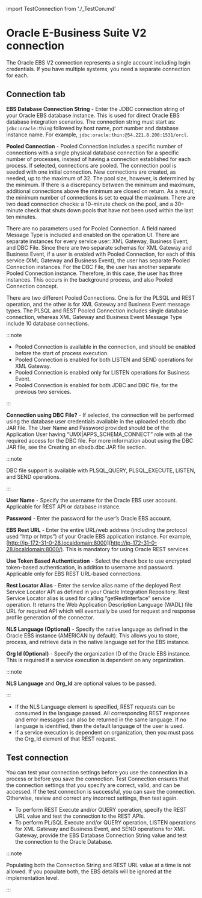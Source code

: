 import TestConnection from './_TestCon.md'


# Oracle E-Business Suite V2 connection

<head>
  <meta name="guidename" content="Integration"/>
  <meta name="context" content="GUID-c745af48-5b46-4aeb-8096-f9ff7709be7f"/>
</head>


The Oracle EBS V2 connection represents a single account including login credentials. If you have multiple systems, you need a separate connection for each.

## Connection tab

**EBS Database Connection String** - 
Enter the JDBC connection string of your Oracle EBS database instance. This is used for direct Oracle EBS database integration scenarios. The connection string must start as: `jdbc:oracle:thin@` followed by host name, port number and database instance name. For example, `jdbc:oracle:thin:@54.221.8.208:1531/orcl`.

**Pooled Connection** - 
Pooled Connection includes a specific number of connections with a single physical database connection for a specific number of processes, instead of having a connection established for each process. If selected, connections are pooled. The connection pool is seeded with one initial connection. New connections are created, as needed, up to the maximum of 32. The pool size, however, is determined by the minimum. If there is a discrepancy between the minimum and maximum, additional connections above the minimum are closed on return. As a result, the minimum number of connections is set to equal the maximum. There are two dead connection checks: a 10–minute check on the pool, and a 30–minute check that shuts down pools that have not been used within the last ten minutes.

There are no parameters used for Pooled Connection. A field named Message Type is included and enabled on the operation UI. There are separate instances for every service user: XML Gateway, Business Event, and DBC File. Since there are two separate schemas for XML Gateway and Business Event, if a user is enabled with Pooled Connection, for each of this service \(XML Gateway and Business Event\), the user has separate Pooled Connection instances. For the DBC File, the user has another separate Pooled Connection instance. Therefore, in this case, the user has three instances. This occurs in the background process, and also Pooled Connection concept.

There are two different Pooled Connections. One is for the PLSQL and REST operation, and the other is for XML Gateway and Business Event message types. The PLSQL and REST Pooled Connection includes single database connection, whereas XML Gateway and Business Event Message Type include 10 database connections.

:::note

-   Pooled Connection is available in the connection, and should be enabled before the start of process execution.
-   Pooled Connection is enabled for both LISTEN and SEND operations for XML Gateway.
-   Pooled Connection is enabled only for LISTEN operations for Business Event.
-   Pooled Connection is enabled for both JDBC and DBC file, for the previous two services.

:::

**Connection using DBC File?** - 
If selected, the connection will be performed using the database user credentials available in the uploaded ebsdb.dbc JAR file. The User Name and Password provided should be of the Application User having “UMX\|APPS\_SCHEMA\_CONNECT” role with all the required access for the DBC file. For more information about using the DBC JAR file, see the Creating an ebsdb.dbc JAR file section.

    
:::note

DBC file support is available with PLSQL\_QUERY, PLSQL\_EXECUTE, LISTEN, and SEND operations.

:::

**User Name** - 
Specify the username for the Oracle EBS user account. Applicable for REST API or database instance.

**Password** - 
Enter the password for the user’s Oracle EBS account.

**EBS Rest URL** - 
Enter the entire URL/web address \(including the protocol used “http or https”\) of your Oracle EBS application instance. For example, [http://ip-172-31-0-28.localdomain:8000](http://ip-172-31-0-28.localdomain:8000/). This is mandatory for using Oracle REST services.

**Use Token Based Authentication** - 
Select the check box to use encrypted token-based authentication, in addition to username and password. Applicable only for EBS REST URL-based connections.

**Rest Locator Alias** - 
Enter the service alias name of the deployed Rest Service Locator API as defined in your Oracle Integration Repository. Rest Service Locator alias is used for calling “getRestInterface” service operation. It returns the Web Application Description Language \(WADL\) file URL for required API which will eventually be used for request and response profile generation of the connector.

**NLS Language \(Optional\)** - 
Specify the native language as defined in the Oracle EBS instance \(AMERICAN by default\). This allows you to store, process, and retrieve data in the native language set for the EBS instance.

**Org Id \(Optional\)** - 
Specify the organization ID of the Oracle EBS instance. This is required if a service execution is dependent on any organization.


:::note

**NLS Language** and **Org\_Id** are optional values to be passed.

:::

-   If the NLS Language element is specified, REST requests can be consumed in the language passed. All corresponding REST responses and error messages can also be returned in the same language. If no language is identified, then the default language of the user is used.
-   If a service execution is dependent on organization, then you must pass the Org\_Id element of that REST request.

## Test connection

You can test your connection settings before you use the connection in a process or before you save the connection. Test Connection ensures that the connection settings that you specify are correct, valid, and can be accessed. If the test connection is successful, you can save the connection. Otherwise, review and correct any incorrect settings, then test again.

-   To perform REST Execute and/or QUERY operation, specify the REST URL value and test the connection to the REST APIs.
-   To perform PL/SQL Execute and/or QUERY operation, LISTEN operations for XML Gateway and Business Event, and SEND operations for XML Gateway, provide the EBS Database Connection String value and test the connection to the Oracle Database.


:::note

Populating both the Connection String and REST URL value at a time is not allowed. If you populate both, the EBS details will be ignored at the implementation level.

:::